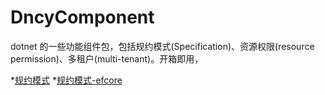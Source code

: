 # DncyComponent
dotnet 的一些功能组件包，包括规约模式(Specification)、资源权限(resource permission)、多租户(multi-tenant)。开箱即用，

*[规约模式](https://github.com/pluto-arch/DncyComponent/blob/509adfb94f057894dc07b0bd41eb666b35ca8877/Dncy.Specifications/README.md)
  *[规约模式-efcore](https://github.com/pluto-arch/DncyComponent/blob/509adfb94f057894dc07b0bd41eb666b35ca8877/Dncy.Specifications.EntityFrameworkCore/README.md)
